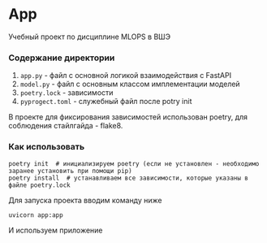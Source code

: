 # App
Учебный проект по дисциплине MLOPS в ВШЭ

### Содержание директории
1. `app.py` - файл с основной логикой взаимодействия с FastAPI
2. `model.py` - файл с основным классом имплементации моделей
3. `poetry.lock` - зависимости
4. `pyprogect.toml` - служебный файл после potry init

В проекте для фиксирования зависимостей использован poetry, для соблюдения стайлгайда - flake8.
### Как использовать
```
poetry init  # инициализируем poetry (если не установлен - необходимо заранее установить при помощи pip)
poetry install  # устанавливаем все зависимости, которые указаны в файле poetry.lock
```
Для запуска проекта вводим команду ниже
```
uvicorn app:app
```
И используем приложение
